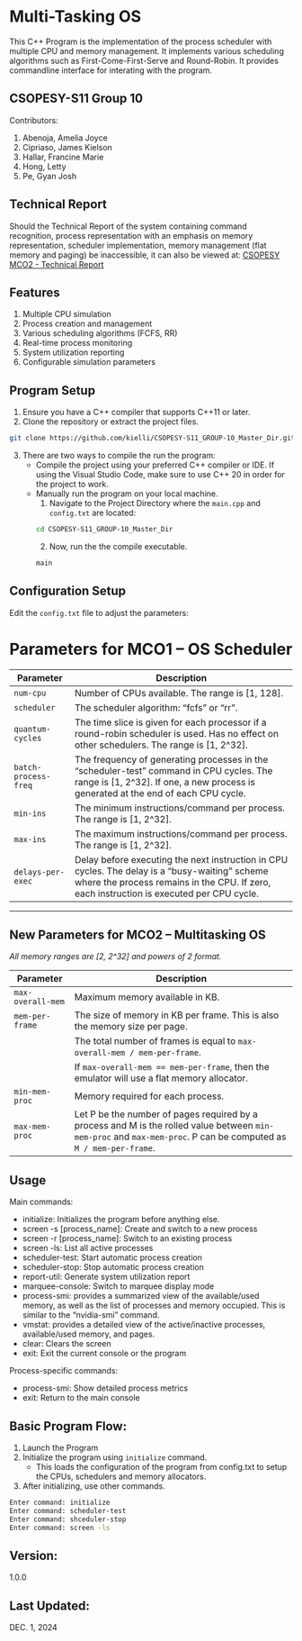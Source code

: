 
# Multi-Tasking OS
This C++ Program is the implementation of the process scheduler with multiple CPU and memory management. It implements various scheduling algorithms such as First-Come-First-Serve and Round-Robin. It provides commandline interface for interating with the program. 

## CSOPESY-S11 Group 10
Contributors:
1. Abenoja, Amelia Joyce
2. Cipriaso, James Kielson
3. Hallar, Francine Marie
4. Hong, Letty
5. Pe, Gyan Josh 

## Technical Report
Should the Technical Report of the system containing command recognition, process representation with an emphasis on memory representation, scheduler implementation, memory management (flat memory and paging) be inaccessible, it can also be viewed at: [CSOPESY MCO2 - Technical Report](https://docs.google.com/presentation/d/1lY2XZvA5WO9QHzWuciFzvqjz-Q1Ku1In9cjHXJ2Plrc/edit?usp=sharing)

## Features
1. Multiple CPU simulation
2. Process creation and management
3. Various scheduling algorithms (FCFS, RR)
4. Real-time process monitoring
5. System utilization reporting
6. Configurable simulation parameters

## Program Setup
1. Ensure you have a C++ compiler that supports C++11 or later.
2. Clone the repository or extract the project files.
```sh
git clone https://github.com/kielli/CSOPESY-S11_GROUP-10_Master_Dir.git
```
3. There are two ways to compile the run the program:
    - Compile the project using your preferred C++ compiler or IDE. If using the Visual Studio Code, make sure to use C++ 20 in order for the project to work.
    - Manually run the program on your local machine.
        1. Navigate to the Project Directory where the `main.cpp` and `config.txt` are located:
        ```sh
        cd CSOPESY-S11_GROUP-10_Master_Dir
        ```
        2. Now, run the the compile executable.
        ```sh
        main
        ```

## Configuration Setup
Edit the `config.txt` file to adjust the parameters:
# Parameters for MCO1 – OS Scheduler

| Parameter               | Description                                                                                                                                         |
|-------------------------|-----------------------------------------------------------------------------------------------------------------------------------------------------|
| `num-cpu`              | Number of CPUs available. The range is [1, 128].                                                                                                   |
| `scheduler`            | The scheduler algorithm: “fcfs” or “rr”.                                                                                                           |
| `quantum-cycles`       | The time slice is given for each processor if a round-robin scheduler is used. Has no effect on other schedulers. The range is [1, 2^32].           |
| `batch-process-freq`   | The frequency of generating processes in the “scheduler-test” command in CPU cycles. The range is [1, 2^32]. If one, a new process is generated at the end of each CPU cycle. |
| `min-ins`              | The minimum instructions/command per process. The range is [1, 2^32].                                                                              |
| `max-ins`              | The maximum instructions/command per process. The range is [1, 2^32].                                                                              |
| `delays-per-exec`      | Delay before executing the next instruction in CPU cycles. The delay is a “busy-waiting” scheme where the process remains in the CPU. If zero, each instruction is executed per CPU cycle. |

---

## New Parameters for MCO2 – Multitasking OS

_All memory ranges are [2, 2^32] and powers of 2 format._

| Parameter         | Description                                                                                                                                          |
|-------------------|------------------------------------------------------------------------------------------------------------------------------------------------------|
| `max-overall-mem` | Maximum memory available in KB.                                                                                                                     |
| `mem-per-frame`   | The size of memory in KB per frame. This is also the memory size per page.                                                                           |
|                   | The total number of frames is equal to `max-overall-mem / mem-per-frame`.                                                                            |
|                   | If `max-overall-mem == mem-per-frame`, then the emulator will use a flat memory allocator.                                                          |
| `min-mem-proc`    | Memory required for each process.                                                                                                                   |
| `max-mem-proc`    | Let P be the number of pages required by a process and M is the rolled value between `min-mem-proc` and `max-mem-proc`. P can be computed as `M / mem-per-frame`. |


## Usage
Main commands:
- initialize: Initializes the program before anything else.
- screen -s [process_name]: Create and switch to a new process
- screen -r [process_name]: Switch to an existing process
- screen -ls: List all active processes
- scheduler-test: Start automatic process creation
- scheduler-stop: Stop automatic process creation
- report-util: Generate system utilization report
- marquee-console: Switch to marquee display mode
- process-smi: provides a summarized view of the available/used memory, as well as the list of processes and memory occupied. This is similar to the “nvidia-smi”  command.
- vmstat: provides a detailed view of the active/inactive processes, available/used memory, and pages. 
- clear: Clears the screen
- exit: Exit the current console or the program

Process-specific commands:
- process-smi: Show detailed process metrics
- exit: Return to the main console

## Basic Program Flow:
1. Launch the Program
2. Initialize the program using `initialize` command.
    - This loads the configuration of the program from config.txt to setup the CPUs, schedulers and memory allocators.
3. After initializing, use other commands.

```sh
Enter command: initialize
Enter command: scheduler-test
Enter command: shceduler-stop
Enter command: screen -ls
```


Version:
--------
1.0.0

Last Updated:
-------------
DEC. 1, 2024
